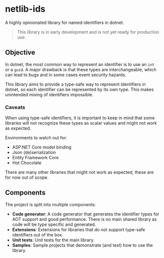 # netlib-ids

A highly opinionated library for named identifiers in dotnet.

> This library is in early development and is not yet ready for production use.

## Objective

In dotnet, the most common way to represent an identifier is to use an `int` or a `guid`.
A major drawback is that these types are interchangeable, which can lead to bugs and in some cases event security
hazards.

This library aims to provide a type-safe way to represent identifiers in dotnet, so each identifier can be represented
by its own type. This makes unintended mixing of identifiers impossible.

### Caveats

When using type-safe identifiers, it is important to keep in mind that some libraries will not recognize these types as
scalar values and might not work as expected.

Environments to watch out for:

- ASP.NET Core model binding
- Json (de)serialization
- Entity Framework Core
- Hot Chocolate

There are many other libraries that might not work as expected, these are for now out of scope.

## Components

The project is split into multiple components:

- **Code generator**: A code generator that generates the identifier types for AOT support and good performance. There
  is no main shared library as code will be type specific and generated.
- **Extensions**: Extensions for libraries that do not support type-safe identifiers out of the box.
- **Unit tests**: Unit tests for the main library.
- **Samples**: Sample projects that demonstrate (and test) how to use the library.
